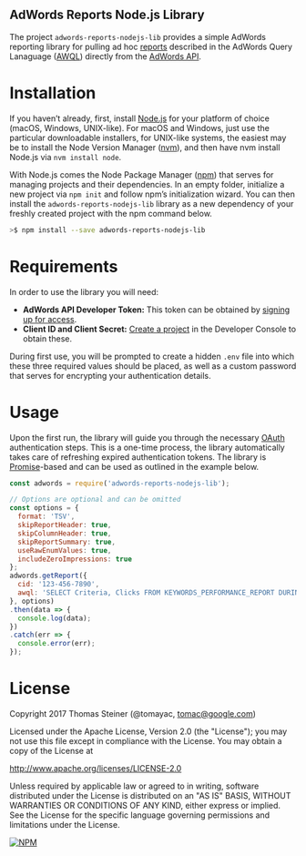 ## AdWords Reports Node.js Library

The project ```adwords-reports-nodejs-lib``` provides a simple AdWords reporting
library for pulling ad hoc [reports](https://developers.google.com/adwords/api/docs/guides/reporting)
described in the AdWords Query Lanaguage
([AWQL](https://developers.google.com/adwords/api/docs/guides/awql#adhoc-reports))
directly from the [AdWords API](https://developers.google.com/adwords/api/docs/guides/start).

# Installation

If you haven’t already, first, install [Node.js](https://nodejs.org/en/) for your
platform of choice (macOS, Windows, UNIX-like). For macOS and Windows,
just use the particular downloadable installers,
for UNIX-like systems, the easiest may be to install the Node Version Manager
([nvm](https://github.com/creationix/nvm#install-script)),
and then have nvm install Node.js via ```nvm install node```.

With Node.js comes the Node Package Manager ([npm](https://www.npmjs.com/))
that serves for managing projects and their dependencies.
In an empty folder, initialize a new project via ```npm init``` and follow npm’s initialization wizard.
You can then install the ```adwords-reports-nodejs-lib``` library as a new dependency
of your freshly created project with the npm command below.

```bash
>$ npm install --save adwords-reports-nodejs-lib
```

# Requirements

In order to use the library you will need:

- **AdWords API Developer Token:** This token can be obtained by
[signing up for access](https://developers.google.com/adwords/api/docs/guides/signup).
- **Client ID and Client Secret:**
[Create a project](https://developers.google.com/adwords/api/docs/guides/first-api-call#set_up_oauth2_authentication)
in the Developer Console to obtain these.

During first use, you will be prompted to create a hidden ```.env``` file into
which these three required values should be placed,
as well as a custom password that serves for encrypting your authentication details.

# Usage

Upon the first run, the library will guide you through the necessary
[OAuth](https://developers.google.com/adwords/api/docs/guides/authentication)
authentication steps. This is a one-time process,
the library automatically takes care of refreshing expired authentication tokens.
The library is [Promise](https://developer.mozilla.org/en/docs/Web/JavaScript/Reference/Global_Objects/Promise)-based
and can be used as outlined in the example below.

```javascript
const adwords = require('adwords-reports-nodejs-lib');

// Options are optional and can be omitted
const options = {
  format: 'TSV',
  skipReportHeader: true,
  skipColumnHeader: true,
  skipReportSummary: true,
  useRawEnumValues: true,
  includeZeroImpressions: true
};
adwords.getReport({
  cid: '123-456-7890',
  awql: 'SELECT Criteria, Clicks FROM KEYWORDS_PERFORMANCE_REPORT DURING TODAY'
}, options)
.then(data => {
  console.log(data);
})
.catch(err => {
  console.error(err);
});
```

# License

Copyright 2017 Thomas Steiner (@tomayac, tomac@google.com)

Licensed under the Apache License, Version 2.0 (the "License"); you may not use
this file except in compliance with the License. You may obtain a copy of the License at

http://www.apache.org/licenses/LICENSE-2.0

Unless required by applicable law or agreed to in writing, software distributed under
the License is distributed on an "AS IS" BASIS, WITHOUT WARRANTIES OR CONDITIONS OF ANY KIND,
either express or implied. See the License for the specific language governing permissions
and limitations under the License.

[![NPM](https://nodei.co/npm/adwords-reports-nodejs-lib.png?downloads=true)](https://nodei.co/npm/adwords-reports-nodejs-lib/)
